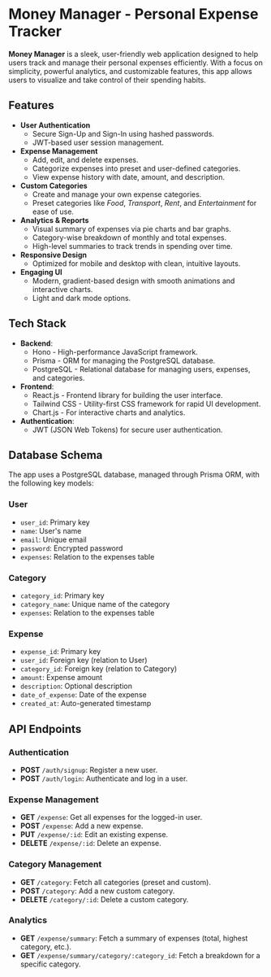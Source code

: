 # **Money Manager** - Personal Expense Tracker

**Money Manager** is a sleek, user-friendly web application designed to help users track and manage their personal expenses efficiently. With a focus on simplicity, powerful analytics, and customizable features, this app allows users to visualize and take control of their spending habits.

## **Features**

* **User Authentication**
   * Secure Sign-Up and Sign-In using hashed passwords.
   * JWT-based user session management.
* **Expense Management**
   * Add, edit, and delete expenses.
   * Categorize expenses into preset and user-defined categories.
   * View expense history with date, amount, and description.
* **Custom Categories**
   * Create and manage your own expense categories.
   * Preset categories like *Food*, *Transport*, *Rent*, and *Entertainment* for ease of use.
* **Analytics & Reports**
   * Visual summary of expenses via pie charts and bar graphs.
   * Category-wise breakdown of monthly and total expenses.
   * High-level summaries to track trends in spending over time.
* **Responsive Design**
   * Optimized for mobile and desktop with clean, intuitive layouts.
* **Engaging UI**
   * Modern, gradient-based design with smooth animations and interactive charts.
   * Light and dark mode options.

## **Tech Stack**

* **Backend**:
   * Hono - High-performance JavaScript framework.
   * Prisma - ORM for managing the PostgreSQL database.
   * PostgreSQL - Relational database for managing users, expenses, and categories.
* **Frontend**:
   * React.js - Frontend library for building the user interface.
   * Tailwind CSS - Utility-first CSS framework for rapid UI development.
   * Chart.js - For interactive charts and analytics.
* **Authentication**:
   * JWT (JSON Web Tokens) for secure user authentication.

## **Database Schema**

The app uses a PostgreSQL database, managed through Prisma ORM, with the following key models:

### **User**
* `user_id`: Primary key
* `name`: User's name
* `email`: Unique email
* `password`: Encrypted password
* `expenses`: Relation to the expenses table

### **Category**
* `category_id`: Primary key
* `category_name`: Unique name of the category
* `expenses`: Relation to the expenses table

### **Expense**
* `expense_id`: Primary key
* `user_id`: Foreign key (relation to User)
* `category_id`: Foreign key (relation to Category)
* `amount`: Expense amount
* `description`: Optional description
* `date_of_expense`: Date of the expense
* `created_at`: Auto-generated timestamp

## **API Endpoints**

### **Authentication**
* **POST** `/auth/signup`: Register a new user.
* **POST** `/auth/login`: Authenticate and log in a user.

### **Expense Management**
* **GET** `/expense`: Get all expenses for the logged-in user.
* **POST** `/expense`: Add a new expense.
* **PUT** `/expense/:id`: Edit an existing expense.
* **DELETE** `/expense/:id`: Delete an expense.

### **Category Management**
* **GET** `/category`: Fetch all categories (preset and custom).
* **POST** `/category`: Add a new custom category.
* **DELETE** `/category/:id`: Delete a custom category.

### **Analytics**
* **GET** `/expense/summary`: Fetch a summary of expenses (total, highest category, etc.).
* **GET** `/expense/summary/category/:category_id`: Fetch a breakdown for a specific category.
